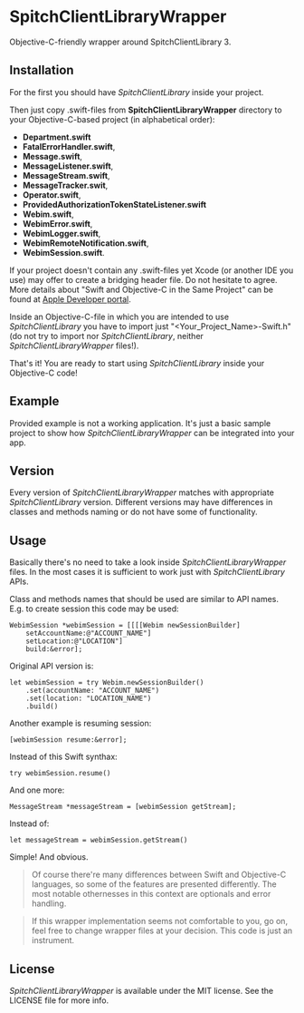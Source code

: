 # SpitchClientLibraryWrapper

Objective-C-friendly wrapper around SpitchClientLibrary 3.

## Installation

For the first you should have _SpitchClientLibrary_ inside your project.

Then just copy .swift-files from **SpitchClientLibraryWrapper** directory to your Objective-C-based project (in alphabetical order):
* **Department.swift**
* **FatalErrorHandler.swift**,
* **Message.swift**,
* **MessageListener.swift**,
* **MessageStream.swift**,
* **MessageTracker.swit**,
* **Operator.swift**,
* **ProvidedAuthorizationTokenStateListener.swift**
* **Webim.swift**,
* **WebimError.swift**,
* **WebimLogger.swift**,
* **WebimRemoteNotification.swift**,
* **WebimSession.swift**.

If your project doesn't contain any .swift-files yet Xcode (or another IDE you use) may offer to create a bridging header file. Do not hesitate to agree.
More details about "Swift and Objective-C in the Same Project" can be found at [Apple Developer portal](https://developer.apple.com/library/content/documentation/Swift/Conceptual/BuildingCocoaApps/MixandMatch.html).

Inside an Objective-C-file in which you are intended to use _SpitchClientLibrary_ you have to import just "<Your_Project_Name>-Swift.h" (do not try to import nor _SpitchClientLibrary_, neither _SpitchClientLibraryWrapper_ files!).

That's it! You are ready to start using _SpitchClientLibrary_ inside your Objective-C code!

## Example

Provided example is not a working application. It's just a basic sample project to show how _SpitchClientLibraryWrapper_ can be integrated into your app.

## Version

Every version of _SpitchClientLibraryWrapper_ matches with appropriate _SpitchClientLibrary_ version.
Different versions may have differences in classes and methods naming or do not have some of functionality.

## Usage

Basically there's no need to take a look inside _SpitchClientLibraryWrapper_ files. In the most cases it is sufficient to work just with _SpitchClientLibrary_ APIs.

Class and methods names that should be used are similar to API names. E.g. to create session this code may be used:
```
WebimSession *webimSession = [[[[Webim newSessionBuilder]
    setAccountName:@"ACCOUNT_NAME"]
    setLocation:@"LOCATION"]
    build:&error];
```
Original API version is:
```
let webimSession = try Webim.newSessionBuilder()
    .set(accountName: "ACCOUNT_NAME")
    .set(location: "LOCATION_NAME")
    .build()
```

Another example is resuming session:
```
[webimSession resume:&error];
```
Instead of this Swift synthax:
```
try webimSession.resume()
```

And one more:
```
MessageStream *messageStream = [webimSession getStream];
```
Instead of:
```
let messageStream = webimSession.getStream()
```

Simple! And obvious.

> Of course there're many differences between Swift and Objective-C languages, so some of the features are presented differently. The most notable othernesses in this context are optionals and error handling.

> If this wrapper implementation seems not comfortable to you, go on, feel free to change wrapper files at your decision. This code is just an instrument.

## License

_SpitchClientLibraryWrapper_ is available under the MIT license. See the LICENSE file for more info.

